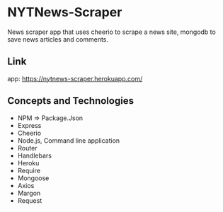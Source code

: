 # NYTNews-Scraper

News scraper  app that uses cheerio to scrape a news site, mongodb to save news articles and comments.

## Link
app: https://nytnews-scraper.herokuapp.com/

## Concepts and Technologies

* NPM => Package.Json
* Express
* Cheerio
* Node.js, Command line application
* Router
* Handlebars
* Heroku
* Require
* Mongoose
* Axios
* Margon
* Request